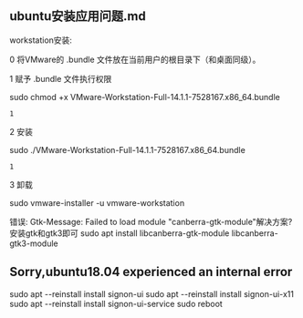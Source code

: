 ## ubuntu安装应用问题.md




workstation安装:


0 将VMware的 .bundle 文件放在当前用户的根目录下（和桌面同级）。

1 赋予 .bundle 文件执行权限

sudo chmod +x VMware-Workstation-Full-14.1.1-7528167.x86_64.bundle

    1

2 安装

sudo ./VMware-Workstation-Full-14.1.1-7528167.x86_64.bundle

    1

3 卸载

sudo vmware-installer -u vmware-workstation


错误:
Gtk-Message: Failed to load module "canberra-gtk-module"解决方案?
安装gtk和gtk3即可
sudo apt install libcanberra-gtk-module libcanberra-gtk3-module



## Sorry,ubuntu18.04 experienced an internal error

sudo apt --reinstall install signon-ui
sudo apt --reinstall install signon-ui-x11
sudo apt --reinstall install signon-ui-service
sudo reboot